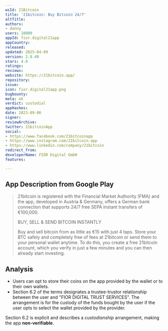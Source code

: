 ```yaml
---
wsId: 21Bitcoin
title: '21bitcoin: Buy Bitcoin 24/7'
altTitle: 
authors:
- danny
users: 10000
appId: fior.digital21app
appCountry: 
released: 
updated: 2025-04-09
version: 2.0.40
stars: 4.8
ratings: 
reviews: 
website: https://21bitcoin.app/
repository: 
issue: 
icon: fior.digital21app.png
bugbounty: 
meta: ok
verdict: custodial
appHashes: 
date: 2023-09-06
signer: 
reviewArchive: 
twitter: 21bitcoinApp
social:
- https://www.facebook.com/21bitcoinapp
- https://www.instagram.com/21bitcoin.app
- https://www.linkedin.com/company/21bitcoin
redirect_from: 
developerName: FIOR Digital GmbH
features: 

---
```


## App Description from Google Play

> 21bitcoin is registered with the Financial Market Authority (FMA) and the app, developed in Austria & Germany, offers a German bank connection that supports 24/7 free SEPA Instant transfers of €100,000.
>
> BUY, SELL & SEND BITCOIN INSTANTLY
>
> Buy and sell bitcoin from as little as €15 with just 4 taps. Store your BTC safely and completely free of fees at 21bitcoin or send them to your personal wallet anytime. To do this, you create a free 21bitcoin account, which you verify in just a few minutes and you can then already start investing.

## Analysis 

- Users can opt to store their coins on the app provided by the wallet or to their own wallets.
- Section 6.2 of the terms designates a trustee-trustor relationship between the user and "FIOR DIGITAL TRUST SERVICES". The arrangement is for the custody of the funds bought by the user if the user opts to select the wallet provided by the provider.

Section 6.2 is explicit and describes a *custodianship* arrangement, making the app **non-verifiable**.

